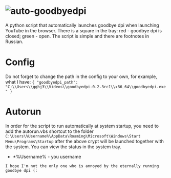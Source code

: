 # ![auto-goodbyedpi](https://i.postimg.cc/T2r8Mhkq/download.gif)
A python script that automatically launches goodbye dpi when launching YouTube in the browser. There is a square in the tray: red - goodbye dpi is closed; green - open. The script is simple and there are footnotes in Russian.
# Config
Do not forget to change the path in the config to your own, for example, what I have: `{
"goodbyedpi_path": "C:\\Users\\gghj3\\Videos\\goodbyedpi-0.2.3rc1\\x86_64\\goodbyedpi.exe "
}`
# Autorun
In order for the script to run automatically at system startup, you need to add the autorun.vbs shortcut to the folder ```C:\Users\%Username%\AppData\Roaming\Microsoft\Windows\Start Menu\Programs\Startup``` after the above crypt will be launched together with the system. You can view the status in the system tray.
- *%Username% - you username

`I hope I'm not the only one who is annoyed by the eternally running goodbye dpi (:`
